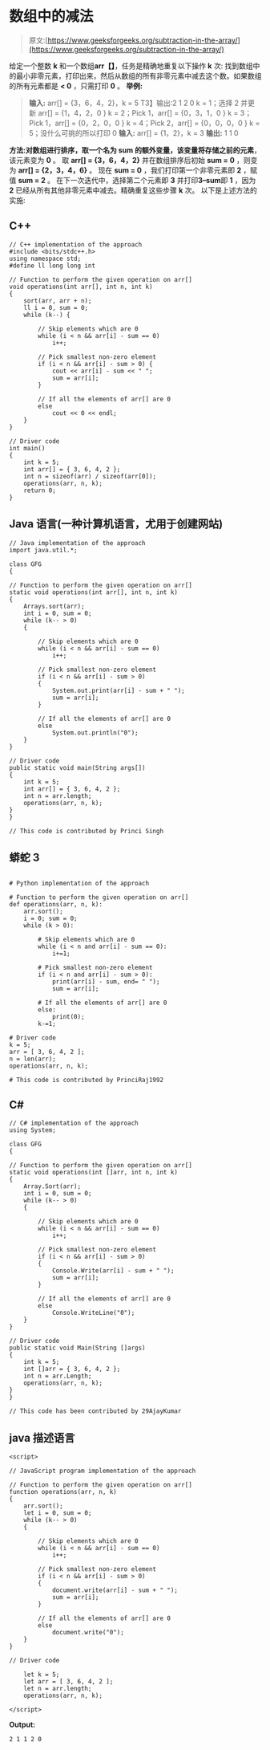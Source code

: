 # 数组中的减法

> 原文:[https://www.geeksforgeeks.org/subtraction-in-the-array/](https://www.geeksforgeeks.org/subtraction-in-the-array/)

给定一个整数 **k** 和一个数组**arr【】**，任务是精确地重复以下操作 **k** 次:
找到数组中的最小非零元素，打印出来，然后从数组的所有非零元素中减去这个数。如果数组的所有元素都是 **< 0** ，只需打印 **0** 。
**举例:**

> **输入:** arr[] = {3，6，4，2}，k = 5
> T3】输出:2 1 2 0
> k = 1；选择 2 并更新 arr[] = {1，4，2，0 }
> k = 2；Pick 1，arr[] = {0，3，1，0 }
> k = 3；Pick 1，arr[] = {0，2，0，0 }
> k = 4；Pick 2，arr[] = {0，0，0，0 }
> k = 5；没什么可挑的所以打印 0
> **输入:** arr[] = {1，2}，k = 3
> **输出:** 1 1 0

**方法:**对数组进行排序，取一个名为 **sum** 的额外变量，该变量将存储**之前的元素**，该元素变为 **0** 。
取 **arr[] = {3，6，4，2}** 并在数组排序后初始 **sum = 0** ，则变为 **arr[] = {2，3，4，6}** 。
现在 **sum = 0** ，我们打印第一个非零元素即 **2** ，赋值 **sum = 2** 。
在下一次迭代中，选择第二个元素即 **3** 并打印**3–sum**即 **1** ，因为 **2** 已经从所有其他非零元素中减去。精确重复这些步骤 **k** 次。
以下是上述方法的实施:

## C++

```
// C++ implementation of the approach
#include <bits/stdc++.h>
using namespace std;
#define ll long long int

// Function to perform the given operation on arr[]
void operations(int arr[], int n, int k)
{
    sort(arr, arr + n);
    ll i = 0, sum = 0;
    while (k--) {

        // Skip elements which are 0
        while (i < n && arr[i] - sum == 0)
            i++;

        // Pick smallest non-zero element
        if (i < n && arr[i] - sum > 0) {
            cout << arr[i] - sum << " ";
            sum = arr[i];
        }

        // If all the elements of arr[] are 0
        else
            cout << 0 << endl;
    }
}

// Driver code
int main()
{
    int k = 5;
    int arr[] = { 3, 6, 4, 2 };
    int n = sizeof(arr) / sizeof(arr[0]);
    operations(arr, n, k);
    return 0;
}
```

## Java 语言(一种计算机语言，尤用于创建网站)

```
// Java implementation of the approach
import java.util.*;

class GFG
{

// Function to perform the given operation on arr[]
static void operations(int arr[], int n, int k)
{
    Arrays.sort(arr);
    int i = 0, sum = 0;
    while (k-- > 0)
    {

        // Skip elements which are 0
        while (i < n && arr[i] - sum == 0)
            i++;

        // Pick smallest non-zero element
        if (i < n && arr[i] - sum > 0)
        {
            System.out.print(arr[i] - sum + " ");
            sum = arr[i];
        }

        // If all the elements of arr[] are 0
        else
            System.out.println("0");
    }
}

// Driver code
public static void main(String args[])
{
    int k = 5;
    int arr[] = { 3, 6, 4, 2 };
    int n = arr.length;
    operations(arr, n, k);
}
}

// This code is contributed by Princi Singh
```

## 蟒蛇 3

```

# Python implementation of the approach

# Function to perform the given operation on arr[]
def operations(arr, n, k):
    arr.sort();
    i = 0; sum = 0;
    while (k > 0):

        # Skip elements which are 0
        while (i < n and arr[i] - sum == 0):
            i+=1;

        # Pick smallest non-zero element
        if (i < n and arr[i] - sum > 0):
            print(arr[i] - sum, end= " ");
            sum = arr[i];

        # If all the elements of arr[] are 0
        else:
            print(0);
        k-=1;

# Driver code
k = 5;
arr = [ 3, 6, 4, 2 ];
n = len(arr);
operations(arr, n, k);

# This code is contributed by PrinciRaj1992
```

## C#

```
// C# implementation of the approach
using System;

class GFG
{

// Function to perform the given operation on arr[]
static void operations(int []arr, int n, int k)
{
    Array.Sort(arr);
    int i = 0, sum = 0;
    while (k-- > 0)
    {

        // Skip elements which are 0
        while (i < n && arr[i] - sum == 0)
            i++;

        // Pick smallest non-zero element
        if (i < n && arr[i] - sum > 0)
        {
            Console.Write(arr[i] - sum + " ");
            sum = arr[i];
        }

        // If all the elements of arr[] are 0
        else
            Console.WriteLine("0");
    }
}

// Driver code
public static void Main(String []args)
{
    int k = 5;
    int []arr = { 3, 6, 4, 2 };
    int n = arr.Length;
    operations(arr, n, k);
}
}

// This code has been contributed by 29AjayKumar
```

## java 描述语言

```
<script>

// JavaScript program implementation of the approach

// Function to perform the given operation on arr[]
function operations(arr, n, k)
{
    arr.sort();
    let i = 0, sum = 0;
    while (k-- > 0)
    {

        // Skip elements which are 0
        while (i < n && arr[i] - sum == 0)
            i++;

        // Pick smallest non-zero element
        if (i < n && arr[i] - sum > 0)
        {
            document.write(arr[i] - sum + " ");
            sum = arr[i];
        }

        // If all the elements of arr[] are 0
        else
            document.write("0");
    }
}

// Driver code

    let k = 5;
    let arr = [ 3, 6, 4, 2 ];
    let n = arr.length;
    operations(arr, n, k);  

</script>
```

**Output:** 

```
2 1 1 2 0
```